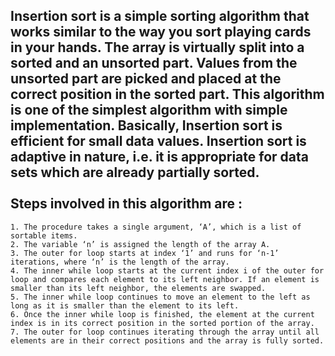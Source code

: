 Insertion sort is a simple sorting algorithm that works similar to the way you sort playing cards in your hands. The array is virtually split into a sorted and an unsorted part. Values from the unsorted part are picked and placed at the correct position in the sorted part.
This algorithm is one of the simplest algorithm with simple implementation.
Basically, Insertion sort is efficient for small data values.
Insertion sort is adaptive in nature, i.e. it is appropriate for data sets which are already partially sorted.
<br/>
<br/>
Steps involved in this algorithm are : 
-------------------------------------
    1. The procedure takes a single argument, ‘A’, which is a list of sortable items.
    2. The variable ‘n’ is assigned the length of the array A.
    3. The outer for loop starts at index ‘1’ and runs for ‘n-1’ iterations, where ‘n’ is the length of the array.
    4. The inner while loop starts at the current index i of the outer for loop and compares each element to its left neighbor. If an element is smaller than its left neighbor, the elements are swapped.
    5. The inner while loop continues to move an element to the left as long as it is smaller than the element to its left.
    6. Once the inner while loop is finished, the element at the current index is in its correct position in the sorted portion of the array.
    7. The outer for loop continues iterating through the array until all elements are in their correct positions and the array is fully sorted.

